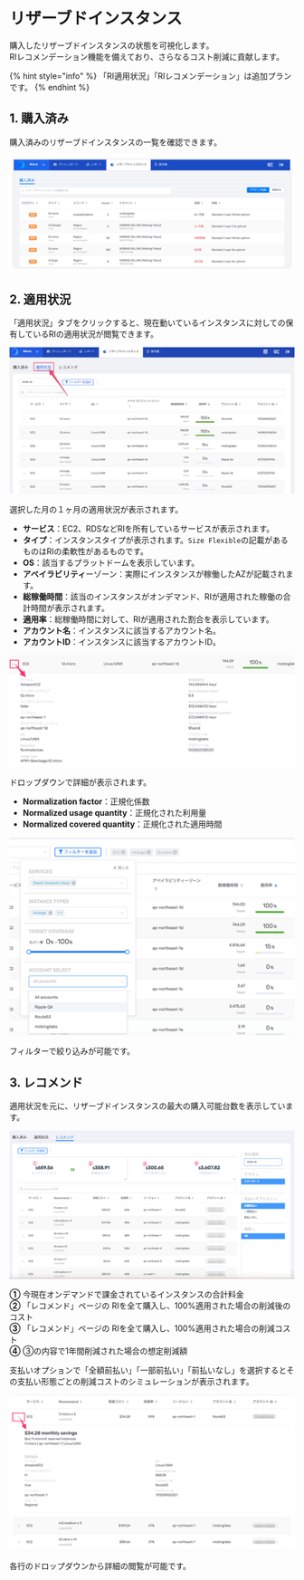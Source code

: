 # リザーブドインスタンス

購入したリザーブドインスタンスの状態を可視化します。  
RIレコメンデーション機能を備えており、さらなるコスト削減に貢献します。

{% hint style="info" %}
「RI適用状況」「RIレコメンデーション」は追加プランです。
{% endhint %}

## 1. 購入済み <a id="purchased"></a>

購入済みのリザーブドインスタンスの一覧を確認できます。

![](../../.gitbook/assets/screen-shot-2018-11-26-at-17.03.56.png)

## 2. 適用状況 <a id="coverage"></a>

「適用状況」タブをクリックすると、現在動いているインスタンスに対しての保有しているRIの適用状況が閲覧できます。

![](../../.gitbook/assets/mobingi_wave-2_png.png)

選択した月の１ヶ月の適用状況が表示されます。

* **サービス**：EC2、RDSなどRIを所有しているサービスが表示されます。
* **タイプ**：インスタンスタイプが表示されます。`Size Flexible`の記載があるものはRIの柔軟性があるものです。
* **OS**：該当するプラットドームを表示しています。
* **アベイラビリティ**ーゾーン：実際にインスタンスが稼働したAZが記載されます。
* **総稼働時間**：該当のインスタンスがオンデマンド、RIが適用された稼働の合計時間が表示されます。
* **適用率**：総稼働時間に対して、RIが適用された割合を表示しています。
* **アカウント名**：インスタンスに該当するアカウント名。
* **アカウントID**：インスタンスに該当するアカウントID。

![](../../.gitbook/assets/mobingi_wave-3.png)

ドロップダウンで詳細が表示されます。

* **Normalization factor**：正規化係数
* **Normalized usage quantity**：正規化された利用量
* **Normalized covered quantity**：正規化された適用時間

![](../../.gitbook/assets/mobingi_wave-4.png)

フィルターで絞り込みが可能です。

## 3. レコメンド <a id="recommend"></a>

適用状況を元に、リザーブドインスタンスの最大の購入可能台数を表示しています。

![](../../.gitbook/assets/mobingi_wave-6.png)

**①** 今現在オンデマンドで課金されているインスタンスの合計料金  
**②** 「レコメンド」ページの RIを全て購入し、100%適用された場合の削減後のコスト  
**③** 「レコメンド」ページの RIを全て購入し、100%適用された場合の削減コスト  
**④** ③の内容で1年間削減された場合の想定削減額

支払いオプションで「全額前払い」「一部前払い」「前払いなし」を選択するとその支払い形態ごとの削減コストのシミュレーションが表示されます。

![](../../.gitbook/assets/mobingi_wave-7.png)

各行のドロップダウンから詳細の閲覧が可能です。



